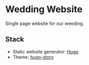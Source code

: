 # Wedding Website

Single page website for our weeding.

## Stack

- Static website generator: [Hugo](https://gohugo.io/)
- Theme: [hugo-story](https://github.com/caressofsteel/hugo-story)
